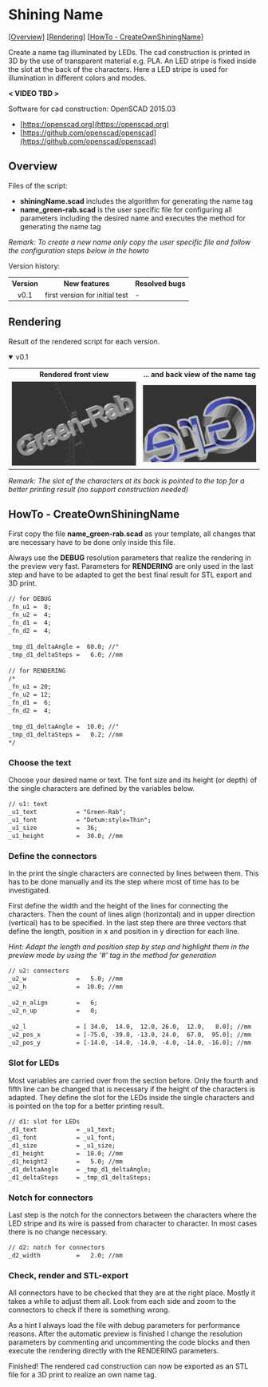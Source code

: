 # Shining Name #

[[Overview](#overview)] [[Rendering](#rendering)] [[HowTo - CreateOwnShiningName](#howToCreateOwnShiningName)]

Create a name tag illuminated by LEDs. The cad construction is printed in 3D by the use of transparent material e.g. PLA. An LED stripe is fixed inside the slot at the back of the characters. Here a LED stripe is used for illumination in different colors and modes.

__< VIDEO TBD >__

Software for cad construction: OpenSCAD 2015.03
- [https://openscad.org](https://openscad.org)
- [https://github.com/openscad/openscad](https://github.com/openscad/openscad)

<a name="overview"></a>
## Overview ##

Files of the script:

- __shiningName.scad__ includes the algorithm for generating the name tag
- __name_green-rab.scad__ is the user specific file for configuring all parameters including the desired name and executes the method for generating the name tag

_Remark: To create a new name only copy the user specific file and follow the configuration steps below in the howto_

Version history:

<table>
	<tr>
		<th align="center">Version</th>
		<th>New features</th>
		<th>Resolved bugs</th>
	</tr>
	<tr></tr>
	<tr>
		<td align="center">v0.1</td>
		<td>first version for initial test</td>
		<td>-</td>
	</tr>
</table>

<a name="rendering"></a>
## Rendering

Result of the rendered script for each version.

<details open>
<summary>v0.1</summary>
<table>
	<tr>
		<th>Rendered front view</th>
		<th>... and back view of the name tag</th>
	</tr>
	<tr></tr>
	<tr>
		<td><img src="pictures/shiningName_green-rab_front_v0-1.png"></td>
		<td><img src="pictures/shiningName_green-rab_back_v0-1.png"></td>
	</tr>
</table>
</details>

_Remark: The slot of the characters at its back is pointed to the top for a better printing result (no support construction needed)_

<a name="howToCreateOwnShiningName"></a>
## HowTo - CreateOwnShiningName ##

First copy the file __name_green-rab.scad__ as your template, all changes that are necessary have to be done only inside this file.

Always use the **DEBUG** resolution parameters that realize the rendering in the preview very fast. Parameters for **RENDERING** are only used in the last step and have to be adapted to get the best final result for STL export and 3D print.

```
// for DEBUG
_fn_u1 =  8;
_fn_u2 =  4;
_fn_d1 =  4;
_fn_d2 =  4;

_tmp_d1_deltaAngle =  60.0; //°
_tmp_d1_deltaSteps =   6.0; //mm

// for RENDERING
/*
_fn_u1 = 20;
_fn_u2 = 12;
_fn_d1 =  6;
_fn_d2 =  4;

_tmp_d1_deltaAngle =  10.0; //°
_tmp_d1_deltaSteps =   0.2; //mm
*/
```

### Choose the text ###

Choose your desired name or text. The font size and its height (or depth) of the single characters are defined by the variables below.

```
// u1: text
_u1_text           = "Green-Rab";
_u1_font           = "Dotum:style=Thin";
_u1_size           =  36;
_u1_height         =  30.0; //mm
```

### Define the connectors ###

In the print the single characters are connected by lines between them. This has to be done manually and its the step where most of time has to be investigated.

First define the width and the height of the lines for connecting the characters. Then the count of lines align (horizontal) and in upper direction (vertical) has to be specified. In the last step there are three vectors that define the length, position in x and position in y direction for each line.

_Hint: Adapt the length and position step by step and highlight them in the preview mode by using the '#' tag in the method for generation_

```
// u2: connectors
_u2_w              =   5.0; //mm
_u2_h              =  10.0; //mm

_u2_n_align        =   6;
_u2_n_up           =   0;

_u2_l              = [ 34.0,  14.0,  12.0, 26.0,  12.0,   8.0]; //mm
_u2_pos_x          = [-75.0, -39.0, -13.0, 24.0,  67.0,  95.0]; //mm
_u2_pos_y          = [-14.0, -14.0, -14.0, -4.0, -14.0, -16.0]; //mm
```

### Slot for LEDs ###

Most variables are carried over from the section before. Only the fourth and fifth line can be changed that is necessary if the height of the characters is adapted. They define the slot for the LEDs inside the single characters and is pointed on the top for a better printing result.

```
// d1: slot for LEDs
_d1_text           = _u1_text;
_d1_font           = _u1_font;
_d1_size           = _u1_size;
_d1_height         =  18.0; //mm
_d1_height2        =   5.0; //mm
_d1_deltaAngle     = _tmp_d1_deltaAngle;
_d1_deltaSteps     = _tmp_d1_deltaSteps;
```

### Notch for connectors ###

Last step is the notch for the connectors between the characters where the LED stripe and its wire is passed from character to character. In most cases there is no change necessary.

```
// d2: notch for connectors
_d2_width          =   2.0; //mm
```

### Check, render and STL-export ###

All connectors have to be checked that they are at the right place. Mostly it takes a while to adjust them all. Look from each side and zoom to the connectors to check if there is something wrong.

As a hint I always load the file with debug parameters for performance reasons. After the automatic preview is finished I change the resolution parameters by commenting and uncommenting the code blocks and then execute the rendering directly with the RENDERING parameters.

Finished! The rendered cad construction can now be exported as an STL file for a 3D print to realize an own name tag.